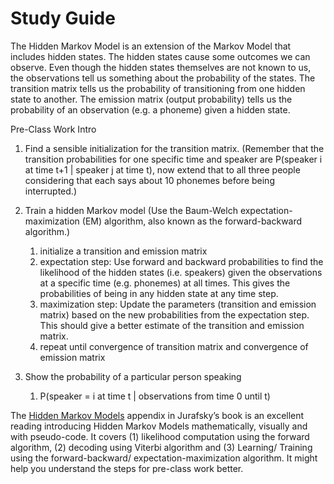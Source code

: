 # Study Guide

The Hidden Markov Model is an extension of the Markov Model that includes hidden states. 
The hidden states cause some outcomes we can observe. Even though the hidden states themselves are not known to us, 
the observations tell us something about the probability of the states. The transition matrix tells us the probability 
of transitioning from one hidden state to another. The emission matrix (output probability) tells us the probability of 
an observation (e.g. a phoneme) given a hidden state.

Pre-Class Work Intro
1. Find a sensible initialization for the transition matrix. 
(Remember that the transition probabilities for one specific time and speaker are P(speaker i at time t+1 | speaker j at time t),
now extend that to all three people considering that each says about 10 phonemes before being interrupted.)

2. Train a hidden Markov model (Use the Baum-Welch expectation-maximization (EM) algorithm, also known as the forward-backward algorithm.)
    1. initialize a transition and emission matrix
	  2. expectation step: Use forward and backward probabilities to find the likelihood of the hidden states (i.e. speakers) given the 
  observations at a specific time (e.g. phonemes) at all times. This gives the probabilities of being in any hidden state at any time 
  step.
	  3. maximization step: Update the parameters (transition and emission matrix) based on the new probabilities from the expectation 
  step. This should give a better estimate of the transition and emission matrix.
	  4. repeat until convergence of transition matrix and convergence of emission matrix

3. Show the probability of a particular person speaking
	1. P(speaker = i at time t | observations from time 0 until t)

The [Hidden Markov Models](https://web.stanford.edu/~jurafsky/slp3/A.pdf) appendix in Jurafsky’s book is an excellent reading 
introducing Hidden Markov Models mathematically, visually and with pseudo-code. It covers (1) likelihood computation using the forward
algorithm, (2) decoding using Viterbi algorithm and (3) Learning/ Training using the forward-backward/ expectation-maximization algorithm. 
It might help you understand the steps for pre-class work better.

